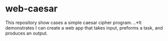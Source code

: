 # web-caesar

This repository show cases a simple caesar cipher program.
..*It demonstrates I can create a web app that takes input, preforms a task, and produces an output.

